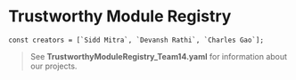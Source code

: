 # Trustworthy Module Registry

	const creators = [`Sidd Mitra`, `Devansh Rathi`, `Charles Gao`];
  
>See **TrustworthyModuleRegistry_Team14.yaml** for information about our projects.



